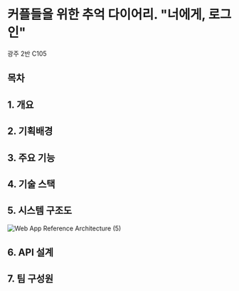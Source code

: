 # 커플들을 위한 추억 다이어리. "너에게, 로그인"

광주 2반 C105
## 목차

## 1. 개요

## 2. 기획배경

## 3. 주요 기능

## 4. 기술 스택

## 5. 시스템 구조도
![Web App Reference Architecture (5)](https://github.com/giyoung-Lee/Hub/assets/19604808/d75bf7ed-24c9-4b33-9e55-de11b1b52b7c)


## 6. API 설계

## 7. 팀 구성원
